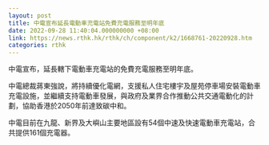 ```yaml
---
layout: post
title: 中電宣布延長電動車充電站免費充電服務至明年底
date: 2022-09-28 11:40:04.000000000 +08:00
link: https://news.rthk.hk/rthk/ch/component/k2/1668761-20220928.htm
categories: rthk
---
```


中電宣布，延長轄下電動車充電站的免費充電服務至明年底。

中電總裁蔣東強說，將持續優化電網，支援私人住宅樓宇及屋苑停車場安裝電動車充電設施，並繼續支持電動車發展，與政府及業界合作推動公共交通電動化的計劃，協助香港於2050年前達致碳中和。

中電目前在九龍、新界及大嶼山主要地區設有54個中速及快速電動車充電站，合共提供161個充電器。
